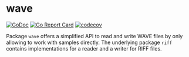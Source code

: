 # wave

[![GoDoc](https://godoc.org/github.com/bake/wave?status.svg)](https://godoc.org/github.com/bake/wave)
[![Go Report Card](https://goreportcard.com/badge/github.com/bake/wave)](https://goreportcard.com/report/github.com/bake/wave)
[![codecov](https://codecov.io/gh/bake/wave/branch/master/graph/badge.svg)](https://codecov.io/gh/bake/wave)

Package `wave` offers a simplified API to read and write WAVE files by only
allowing to work with samples directly. The underlying package `riff` contains
implementations for a reader and a writer for RIFF files.
